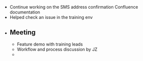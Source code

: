 - Continue working on the SMS address confirmation Confluence documentation
- Helped check an issue in the training env
- ## Meeting
	- Feature demo with training leads
	- Workflow and process discussion by JZ
	-
